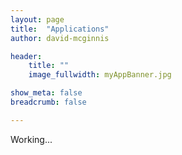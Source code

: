 ```yaml
---
layout: page
title:  "Applications"
author: david-mcginnis

header:
    title: ""
    image_fullwidth: myAppBanner.jpg

show_meta: false
breadcrumb: false

---
```

Working...